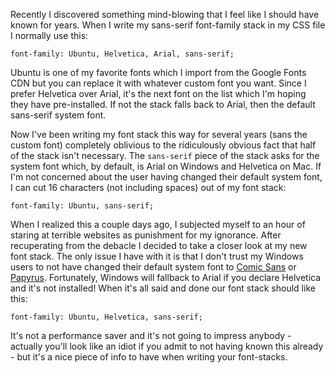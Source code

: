 Recently I discovered something mind-blowing that I feel like I should have known for years.<!--more--> When I write my sans-serif font-family stack in my CSS file I normally use this:

<pre><code>font-family: Ubuntu, Helvetica, Arial, sans-serif;
</code></pre>

Ubuntu is one of my favorite fonts which I import from the Google Fonts CDN but you can replace it with whatever custom font you want. Since I prefer Helvetica over Arial, it's the next font on the list which I'm hoping they have pre-installed. If not the stack falls back to Arial, then the default sans-serif system font.

Now I've been writing my font stack this way for several years (sans the custom font) completely oblivious to the ridiculously obvious fact that half of the stack isn't necessary. The <code>sans-serif</code> piece of the stack asks for the system font which, by default, is Arial on Windows and Helvetica on Mac. If I'm not concerned about the user having changed their default system font, I can cut 16 characters (not including spaces) out of my font stack:

<pre><code>font-family: Ubuntu, sans-serif;
</code></pre>

When I realized this a couple days ago, I subjected myself to an hour of staring at terrible websites as punishment for my ignorance. After recuperating from the debacle I decided to take a closer look at my new font stack. The only issue I have with it is that I don't trust my Windows users to not have changed their default system font to <a href="http://bancomicsans.com/main/">Comic Sans</a> or <a href="http://trezy.com/blog/christmas-time-with-papyrus">Papyrus</a>. Fortunately, Windows will fallback to Arial if you declare Helvetica and it's not installed! When it's all said and done our font stack should like this:

<pre><code>font-family: Ubuntu, Helvetica, sans-serif;
</code></pre>

It's not a performance saver and it's not going to impress anybody - actually you'll look like an idiot if you admit to not having known this already - but it's a nice piece of info to have when writing your font-stacks.

